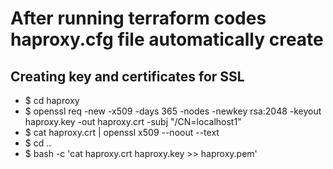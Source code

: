 # After running terraform codes haproxy.cfg file automatically create

## Creating key and certificates for SSL

- $ cd haproxy
- $ openssl req -new -x509 -days 365 -nodes -newkey rsa:2048 -keyout haproxy.key -out haproxy.crt -subj "/CN=localhost1"
- $ cat haproxy.crt | openssl x509 --noout --text 
- $ cd ..
- $ bash -c 'cat haproxy.crt haproxy.key >> haproxy.pem'
